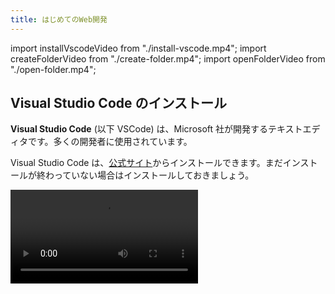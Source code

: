 ```yaml
---
title: はじめてのWeb開発
---
```


import installVscodeVideo from "./install-vscode.mp4";
import createFolderVideo from "./create-folder.mp4";
import openFolderVideo from "./open-folder.mp4";

## Visual Studio Code のインストール

**Visual Studio Code** (以下 VSCode) は、Microsoft 社が開発するテキストエディタです。多くの開発者に使用されています。

Visual Studio Code は、[公式サイト](https://code.visualstudio.com)からインストールできます。まだインストールが終わっていない場合はインストールしておきましょう。

<video src={installVscodeVideo} controls />

## プロジェクトを格納するフォルダを作成する

これから皆さんはたくさんのプログラムを書いていくことになります。プログラムは他のファイルと扱い方がかなり異なるので、専用のフォルダを作っておきましょう。ドキュメントフォルダの中に `Projects` という名前のフォルダを作り、その中にプロジェクトごとのフォルダを作っていくと良いです。

次の例では、`hello-world` の名前でプロジェクト用のフォルダを作成しています。

<video src={createFolderVideo} controls />

## Visual Studio Code でプロジェクトフォルダを開く

`File` メニューから `Open Folder...` をクリックして、先ほど作成したフォルダを VSCode で開きます。

<video src={openFolderVideo} controls />

:::info
最初にフォルダを開いたとき、`Do you trust the authors of the files in this folder?` と聞かれるのは、インターネットからダウンロードした悪意のあるフォルダを VSCode で開いたとき、VSCode によって勝手に実行されてしまうのを防ぐためです。自分で作成したフォルダの場合は問題ありません。
:::
